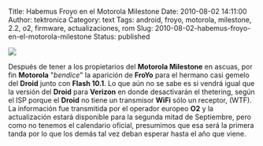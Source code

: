 Title: Habemus Froyo en el Motorola Milestone
Date: 2010-08-02 14:11:00
Author: tektronica
Category: text
Tags: android, froyo, motorola, milestone, 2.2, o2, firmware, actualizaciones, rom
Slug: 2010-08-02-habemus-froyo-en-el-motorola-milestone
Status: published

![](http://media.tumblr.com/tumblr_l6jfuod2et1qctm3h.png)



</p>

Después de tener a los propietarios del **Motorola Milestone** en
ascuas, por fin **Motorola** "*bendice*" la aparición de **FroYo** para
el hermano casi gemelo del **Droid** junto con **Flash 10.1**. Lo que
aún no se sabe es si vendrá igual que la versión del **Droid** para
**Verizon** en donde desactivarán el thetering, según el ISP porque el
**Droid** no tiene un transmisor **WiFi** sólo un receptor, (WTF). La
información fue transmitida por el operador europeo **O2** y la
actualización estará disponible para la segunda mitad de Septiembre,
pero como no tenemos el calendario oficial, presumimos que esa será la
primera tanda por lo que los demás tal vez deban esperar hasta el año
que viene.

</p>

